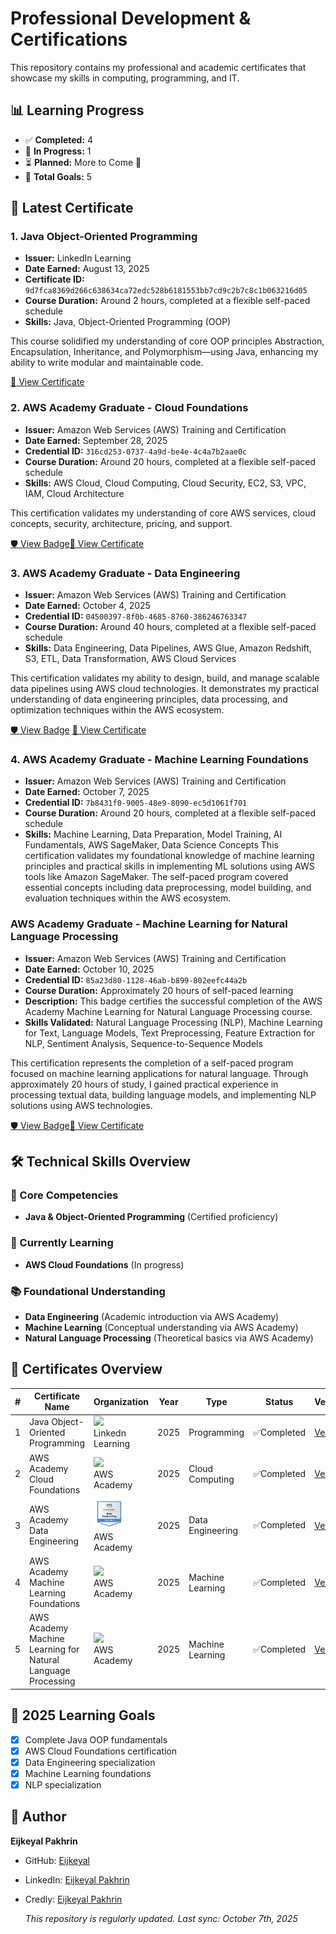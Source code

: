 # Professional Development & Certifications

This repository contains my professional and academic certificates that showcase my skills in computing, programming, and IT.

## 📊 Learning Progress

- ✅ **Completed:** 4
- 🔄 **In Progress:** 1 
- ⏳ **Planned:** More to Come 🚀
- 🎯 **Total Goals:** 5


## 📜 Latest Certificate

### 1. Java Object-Oriented Programming
- **Issuer:** LinkedIn Learning
- **Date Earned:** August 13, 2025
- **Certificate ID:** `9d7fca8369d266c638634ca72edc528b6181553bb7cd9c2b7c8c1b063216d05`
- **Course Duration:** Around 2 hours, completed at a flexible self-paced schedule
- **Skills:** Java, Object-Oriented Programming (OOP)

This course solidified my understanding of core OOP principles Abstraction, Encapsulation, Inheritance, and Polymorphism—using Java, enhancing my ability to write modular and maintainable code.

 [📄 View Certificate](https://github.com/Eijkeyal/Professional-Certificates/blob/main/certifications/Java_Object_Oriented_Programming_Certificate.pdf)

### 2. AWS Academy Graduate - Cloud Foundations
- **Issuer:** Amazon Web Services (AWS) Training and Certification
- **Date Earned:** September 28, 2025
- **Credential ID:** `316cd253-0737-4a9d-be4e-4c4a7b2aae0c`
- **Course Duration:** Around 20 hours, completed at a flexible self-paced schedule
- **Skills:** AWS Cloud, Cloud Computing, Cloud Security, EC2, S3, VPC, IAM, Cloud Architecture

This certification validates my understanding of core AWS services, cloud concepts, security, architecture, pricing, and support.

[🛡️ View Badge](https://www.credly.com/badges/316cd253-0737-4a9d-be4e-4c4a7b2aae0c/public_url)[📄 View Certificate](https://github.com/Eijkeyal/Professional-Certificates/blob/main/certifications/AWS_Academy_Graduate_Cloud%20Foundations%20Certificate.pdf)

### 3. AWS Academy Graduate - Data Engineering
- **Issuer:** Amazon Web Services (AWS) Training and Certification  
- **Date Earned:** October 4, 2025  
- **Credential ID:** `04500397-8f0b-4685-8760-386246763347`  
- **Course Duration:** Around 40 hours, completed at a flexible self-paced schedule  
- **Skills:** Data Engineering, Data Pipelines, AWS Glue, Amazon Redshift, S3, ETL, Data Transformation, AWS Cloud Services  

This certification validates my ability to design, build, and manage scalable data pipelines using AWS cloud technologies. It demonstrates my practical understanding of data engineering principles, data processing, and optimization techniques within the AWS ecosystem.

[🛡️ View Badge](https://www.credly.com/badges/04500397-8f0b-4685-8760-386246763347/public_url) [📄 View Certificate](https://github.com/Eijkeyal/Professional-Certificates/blob/main/certifications/AWS_Academy%20Data_Engineering%20and%20Certifications.pdf)

### 4. AWS Academy Graduate - Machine Learning Foundations  
- **Issuer:** Amazon Web Services (AWS) Training and Certification  
- **Date Earned:** October 7, 2025  
- **Credential ID:** `7b8431f0-9005-48e9-8090-ec5d1061f701`
- **Course Duration:** Around 20 hours, completed at a flexible self-paced schedule  
- **Skills:** Machine Learning, Data Preparation, Model Training, AI Fundamentals, AWS SageMaker, Data Science Concepts
This certification validates my foundational knowledge of machine learning principles and practical skills in implementing ML solutions using AWS tools like Amazon SageMaker. The self-paced program covered essential concepts including data preprocessing, model building, and evaluation techniques within the AWS ecosystem.

### AWS Academy Graduate - Machine Learning for Natural Language Processing
- **Issuer:** Amazon Web Services (AWS) Training and Certification
- **Date Earned:** October 10, 2025
- **Credential ID:** `85a23d80-1128-46ab-b899-802eefc44a2b`
- **Course Duration:** Approximately 20 hours of self-paced learning
- **Description:** This badge certifies the successful completion of the AWS Academy Machine Learning for Natural Language Processing course.
- **Skills Validated:** Natural Language Processing (NLP), Machine Learning for Text, Language Models, Text Preprocessing, Feature Extraction for NLP, Sentiment Analysis, Sequence-to-Sequence Models

This certification represents the completion of a self-paced program focused on machine learning applications for natural language. Through approximately 20 hours of study, I gained practical experience in processing textual data, building language models, and implementing NLP solutions using AWS technologies.

[🛡️ View Badge](https://www.credly.com/badges/85a23d80-1128-46ab-b899-802eefc44a2b/public_url)[📄 View Certificate](https://github.com/Eijkeyal/Professional-Certificates/blob/main/certifications/AWS_Academy_Machine_Learning_for_Natural_Language_Processing%20Certificate.pdf)

## 🛠️ Technical Skills Overview

### 💪 Core Competencies
- **Java & Object-Oriented Programming** (Certified proficiency)

### 🌱 Currently Learning
- **AWS Cloud Foundations** (In progress)

### 📚 Foundational Understanding
- **Data Engineering** (Academic introduction via AWS Academy)
- **Machine Learning** (Conceptual understanding via AWS Academy)
- **Natural Language Processing** (Theoretical basics via AWS Academy)

## 📂 Certificates Overview

| # | Certificate Name | Organization | Year | Type | Status | Verification |
|---|-----------------|-------------|------|------|--------|--------------|
| 1 | Java Object-Oriented Programming | <img src="https://github.com/user-attachments/assets/607d6a93-8c9c-4096-9ec5-b5f678975980" width="150" /><br>Linkedn Learning | 2025 | Programming | ✅Completed | [Verify](https://github.com/Eijkeyal/Professional-Certificates/blob/main/certifications/Java_Object_Oriented_Programming_Certificate.pdf) |
| 2 | AWS Academy Cloud Foundations | <img src="https://openbadgepassport.com/file/7/9/0/c/790c7d923104830fccf1ea3ee7443e7e2bcf19706986d2f224c1abd81c1a496a.png" width="50" /><br>AWS Academy | 2025 | Cloud Computing | ✅Completed | [Verify](https://www.credly.com/badges/316cd253-0737-4a9d-be4e-4c4a7b2aae0c/public_url) |
| 3 | AWS Academy Data Engineering | <img src="https://github.com/Eijkeyal/Professional-Certificates/raw/main/certifications/Aws_Academy%20data-engineering-training-badge.png" width="50"/><br>AWS Academy | 2025 | Data Engineering | ✅Completed | [Verify](https://www.credly.com/badges/04500397-8f0b-4685-8760-386246763347/public_url) |
| 4 | AWS Academy Machine Learning Foundations | <img src="https://images.credly.com/images/254b883a-44a3-4cec-b6f2-946a80522b39/image.png" width="50" /><br>AWS Academy | 2025 | Machine Learning |  ✅Completed| [Verify](https://www.credly.com/badges/7b8431f0-9005-48e9-8090-ec5d1061f701/public_url) |
| 5 | AWS Academy Machine Learning for Natural Language Processing | <img src="https://images.credly.com/images/199ec218-422f-4663-bddd-bcea8f2041f6/image.png" width="50" /><br>AWS Academy | 2025 | Machine Learning | ✅Completed| [Verify](https://www.credly.com/badges/85a23d80-1128-46ab-b899-802eefc44a2b/public_url) |

## 🎯 2025 Learning Goals

- [x] Complete Java OOP fundamentals
- [x] AWS Cloud Foundations certification
- [x] Data Engineering specialization  
- [x] Machine Learning foundations
- [x] NLP specialization
  
## 👤 Author  
**Eijkeyal Pakhrin**  
- GitHub: [Eijkeyal](https://github.com/Eijkeyal)  
- LinkedIn: [Eijkeyal Pakhrin](https://www.linkedin.com/in/eijkeyalpakhrin)
- Credly: [Eijkeyal Pakhrin](https://credly.com/users/eijkeyal-pakhrin)

  *This repository is regularly updated. Last sync: October 7th, 2025*











